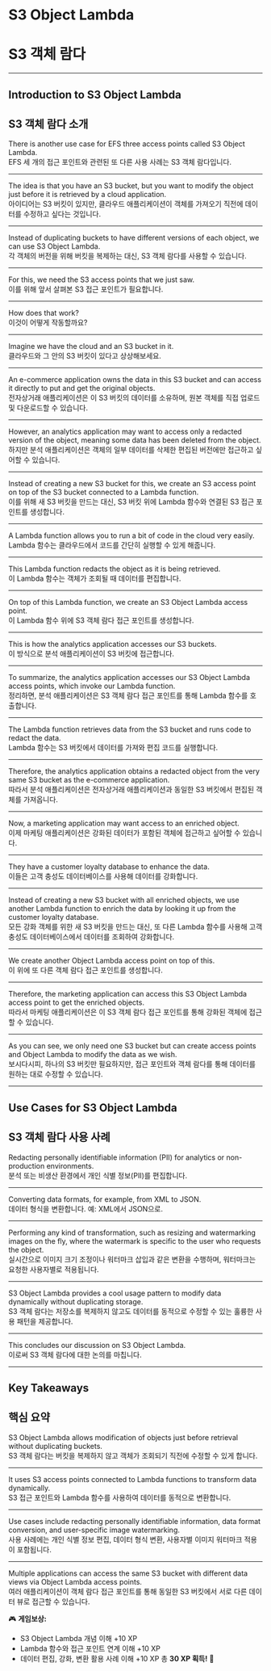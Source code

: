 # S3 Object Lambda  
# S3 객체 람다  

---

## Introduction to S3 Object Lambda  
## S3 객체 람다 소개  

There is another use case for EFS three access points called S3 Object Lambda.  
EFS 세 개의 접근 포인트와 관련된 또 다른 사용 사례는 S3 객체 람다입니다.  

---

The idea is that you have an S3 bucket, but you want to modify the object just before it is retrieved by a cloud application.  
아이디어는 S3 버킷이 있지만, 클라우드 애플리케이션이 객체를 가져오기 직전에 데이터를 수정하고 싶다는 것입니다.  

---

Instead of duplicating buckets to have different versions of each object, we can use S3 Object Lambda.  
각 객체의 버전을 위해 버킷을 복제하는 대신, S3 객체 람다를 사용할 수 있습니다.  

---

For this, we need the S3 access points that we just saw.  
이를 위해 앞서 살펴본 S3 접근 포인트가 필요합니다.  

---

How does that work?  
이것이 어떻게 작동할까요?  

---

Imagine we have the cloud and an S3 bucket in it.  
클라우드와 그 안의 S3 버킷이 있다고 상상해보세요.  

---

An e-commerce application owns the data in this S3 bucket and can access it directly to put and get the original objects.  
전자상거래 애플리케이션은 이 S3 버킷의 데이터를 소유하며, 원본 객체를 직접 업로드 및 다운로드할 수 있습니다.  

---

However, an analytics application may want to access only a redacted version of the object, meaning some data has been deleted from the object.  
하지만 분석 애플리케이션은 객체의 일부 데이터를 삭제한 편집된 버전에만 접근하고 싶어할 수 있습니다.  

---

Instead of creating a new S3 bucket for this, we create an S3 access point on top of the S3 bucket connected to a Lambda function.  
이를 위해 새 S3 버킷을 만드는 대신, S3 버킷 위에 Lambda 함수와 연결된 S3 접근 포인트를 생성합니다.  

---

A Lambda function allows you to run a bit of code in the cloud very easily.  
Lambda 함수는 클라우드에서 코드를 간단히 실행할 수 있게 해줍니다.  

---

This Lambda function redacts the object as it is being retrieved.  
이 Lambda 함수는 객체가 조회될 때 데이터를 편집합니다.  

---

On top of this Lambda function, we create an S3 Object Lambda access point.  
이 Lambda 함수 위에 S3 객체 람다 접근 포인트를 생성합니다.  

---

This is how the analytics application accesses our S3 buckets.  
이 방식으로 분석 애플리케이션이 S3 버킷에 접근합니다.  

---

To summarize, the analytics application accesses our S3 Object Lambda access points, which invoke our Lambda function.  
정리하면, 분석 애플리케이션은 S3 객체 람다 접근 포인트를 통해 Lambda 함수를 호출합니다.  

---

The Lambda function retrieves data from the S3 bucket and runs code to redact the data.  
Lambda 함수는 S3 버킷에서 데이터를 가져와 편집 코드를 실행합니다.  

---

Therefore, the analytics application obtains a redacted object from the very same S3 bucket as the e-commerce application.  
따라서 분석 애플리케이션은 전자상거래 애플리케이션과 동일한 S3 버킷에서 편집된 객체를 가져옵니다.  

---

Now, a marketing application may want access to an enriched object.  
이제 마케팅 애플리케이션은 강화된 데이터가 포함된 객체에 접근하고 싶어할 수 있습니다.  

---

They have a customer loyalty database to enhance the data.  
이들은 고객 충성도 데이터베이스를 사용해 데이터를 강화합니다.  

---

Instead of creating a new S3 bucket with all enriched objects, we use another Lambda function to enrich the data by looking it up from the customer loyalty database.  
모든 강화 객체를 위한 새 S3 버킷을 만드는 대신, 또 다른 Lambda 함수를 사용해 고객 충성도 데이터베이스에서 데이터를 조회하여 강화합니다.  

---

We create another Object Lambda access point on top of this.  
이 위에 또 다른 객체 람다 접근 포인트를 생성합니다.  

---

Therefore, the marketing application can access this S3 Object Lambda access point to get the enriched objects.  
따라서 마케팅 애플리케이션은 이 S3 객체 람다 접근 포인트를 통해 강화된 객체에 접근할 수 있습니다.  

---

As you can see, we only need one S3 bucket but can create access points and Object Lambda to modify the data as we wish.  
보시다시피, 하나의 S3 버킷만 필요하지만, 접근 포인트와 객체 람다를 통해 데이터를 원하는 대로 수정할 수 있습니다.  

---

## Use Cases for S3 Object Lambda  
## S3 객체 람다 사용 사례  

Redacting personally identifiable information (PII) for analytics or non-production environments.  
분석 또는 비생산 환경에서 개인 식별 정보(PII)를 편집합니다.  

---

Converting data formats, for example, from XML to JSON.  
데이터 형식을 변환합니다. 예: XML에서 JSON으로.  

---

Performing any kind of transformation, such as resizing and watermarking images on the fly, where the watermark is specific to the user who requests the object.  
실시간으로 이미지 크기 조정이나 워터마크 삽입과 같은 변환을 수행하며, 워터마크는 요청한 사용자별로 적용됩니다.  

---

S3 Object Lambda provides a cool usage pattern to modify data dynamically without duplicating storage.  
S3 객체 람다는 저장소를 복제하지 않고도 데이터를 동적으로 수정할 수 있는 훌륭한 사용 패턴을 제공합니다.  

---

This concludes our discussion on S3 Object Lambda.  
이로써 S3 객체 람다에 대한 논의를 마칩니다.  

---

## Key Takeaways  
## 핵심 요약  

S3 Object Lambda allows modification of objects just before retrieval without duplicating buckets.  
S3 객체 람다는 버킷을 복제하지 않고 객체가 조회되기 직전에 수정할 수 있게 합니다.  

---

It uses S3 access points connected to Lambda functions to transform data dynamically.  
S3 접근 포인트와 Lambda 함수를 사용하여 데이터를 동적으로 변환합니다.  

---

Use cases include redacting personally identifiable information, data format conversion, and user-specific image watermarking.  
사용 사례에는 개인 식별 정보 편집, 데이터 형식 변환, 사용자별 이미지 워터마크 적용이 포함됩니다.  

---

Multiple applications can access the same S3 bucket with different data views via Object Lambda access points.  
여러 애플리케이션이 객체 람다 접근 포인트를 통해 동일한 S3 버킷에서 서로 다른 데이터 뷰로 접근할 수 있습니다.  

🎮 **게임보상:**

* S3 Object Lambda 개념 이해 +10 XP
* Lambda 함수와 접근 포인트 연계 이해 +10 XP
* 데이터 편집, 강화, 변환 활용 사례 이해 +10 XP
  총 **30 XP 획득!** 🎉
